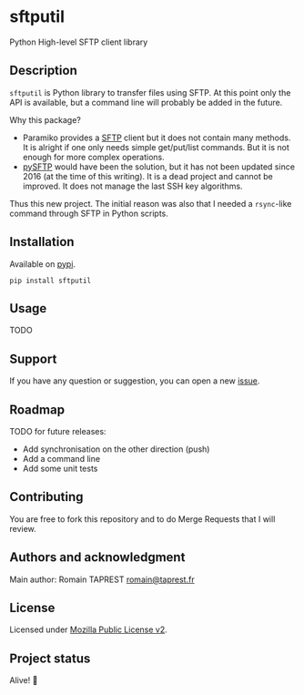# sftputil

Python High-level SFTP client library

## Description

`sftputil` is Python library to transfer files using SFTP. At this point only
the API is available, but a command line will probably be added in the future.

Why this package?

- Paramiko provides a
  [SFTP](https://docs.paramiko.org/en/latest/api/sftp.html#paramiko.sftp_client.SFTPClient)
  client but it does not contain many methods. It is alright if one only needs
  simple get/put/list commands. But it is not enough for more complex operations.
- [pySFTP](https://pypi.org/project/pysftp/) would have been the solution, but
  it has not been updated since 2016 (at the time of this writing). It is a dead
  project and cannot be improved. It does not manage the last SSH key
  algorithms.

Thus this new project. The initial reason was also that I needed a `rsync`-like
command through SFTP in Python scripts.

## Installation

Available on [pypi](https://pypi.org/project/sftputil/).

```
pip install sftputil
```

## Usage

TODO

## Support

If you have any question or suggestion, you can open a new
[issue](https://framagit.org/RomainTT/sftputil/-/issues).

## Roadmap

TODO for future releases:

- Add synchronisation on the other direction (push)
- Add a command line
- Add some unit tests

## Contributing

You are free to fork this repository and to do Merge Requests that I will
review.

## Authors and acknowledgment

Main author: Romain TAPREST <romain@taprest.fr>

## License

Licensed under [Mozilla Public License v2](./LICENSE).

## Project status

Alive! 💓
